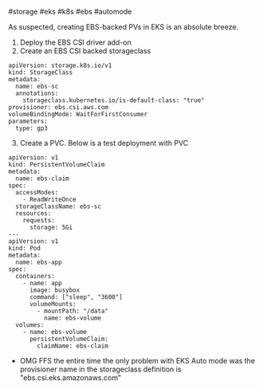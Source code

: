 #storage #eks #k8s #ebs #automode

As suspected, creating EBS-backed PVs in EKS is an absolute breeze.

1. Deploy the EBS CSI driver add-on
2. Create an EBS CSI backed storageclass

```
apiVersion: storage.k8s.io/v1
kind: StorageClass
metadata:
  name: ebs-sc
  annotations:
    storageclass.kubernetes.io/is-default-class: "true"
provisioner: ebs.csi.aws.com
volumeBindingMode: WaitForFirstConsumer
parameters:
  type: gp3
```

3. Create a PVC.  Below is a test deployment with PVC

```
apiVersion: v1
kind: PersistentVolumeClaim
metadata:
  name: ebs-claim
spec:
  accessModes:
    - ReadWriteOnce
  storageClassName: ebs-sc
  resources:
    requests:
      storage: 5Gi
---
apiVersion: v1
kind: Pod
metadata:
  name: ebs-app
spec:
  containers:
    - name: app
      image: busybox
      command: ["sleep", "3600"]
      volumeMounts:
        - mountPath: "/data"
          name: ebs-volume
  volumes:
    - name: ebs-volume
      persistentVolumeClaim:
        claimName: ebs-claim
```

- OMG FFS the entire time the only problem with EKS Auto mode was the provisioner name in the storageclass definition is "ebs.csi.eks.amazonaws.com"